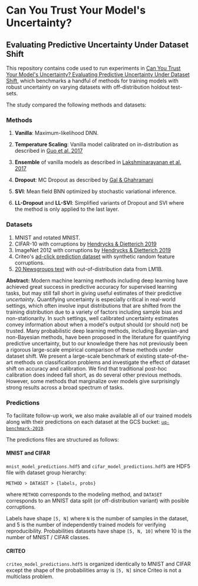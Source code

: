 # Can You Trust Your Model's Uncertainty?
## Evaluating Predictive Uncertainty Under Dataset Shift

This repository contains code used to run experiments in
[Can You Trust Your Model's Uncertainty? Evaluating Predictive Uncertainty Under Dataset Shift](https://arxiv.org/abs/1906.02530),
which benchmarks a handful of methods for training models with robust uncertainty on varying datasets with off-distribution holdout test-sets.

The study compared the following methods and datasets:

### Methods
1. **Vanilla**: Maximum-likelihood DNN.
2. **Temperature Scaling**: Vanilla model calibrated on in-distribution as described in [Guo et al. 2017](https://arxiv.org/abs/1706.04599)

3. **Ensemble** of vanilla models as described in [Lakshminarayanan et al. 2017](https://arxiv.org/abs/1612.01474)
4. **Dropout**: MC Dropout as described by [Gal & Ghahramani](http://proceedings.mlr.press/v48/gal16.pdf)
5. **SVI**: Mean field BNN optimized by stochastic variational inference.
6. **LL-Dropout** and **LL-SVI**: Simplified variants of Dropout and SVI where the method is only applied to the last layer.

### Datasets
1. MNIST and rotated MNIST.
2. CIFAR-10 with corruptions by [Hendrycks & Dietterich 2019](https://github.com/hendrycks/robustness)
3. ImageNet 2012 with corruptions by [Hendrycks & Dietterich 2019](https://github.com/hendrycks/robustness)
4. Criteo's [ad-click prediction dataset](https://www.kaggle.com/c/criteo-display-ad-challenge) with synthetic random feature corruptions.
5. [20 Newsgroups text](http://qwone.com/~jason/20Newsgroups/) with out-of-distribution data from LM1B.

**Abstract:**
Modern machine learning methods including deep learning have achieved great success in predictive accuracy for supervised learning tasks, but may still fall short in giving useful estimates of their predictive _uncertainty_. Quantifying uncertainty is especially critical in real-world settings, which often involve input distributions that are shifted from the training distribution due to a variety of factors including sample bias and non-stationarity. In such settings, well calibrated uncertainty estimates convey information about when a model's output should (or should not) be trusted. Many probabilistic deep learning methods, including Bayesian-and non-Bayesian methods, have been proposed in the literature for quantifying predictive uncertainty, but to our knowledge there has not previously been a rigorous large-scale empirical comparison of these methods under dataset shift. We present a large-scale benchmark of existing state-of-the-art methods on classification problems and investigate the effect of dataset shift on accuracy and calibration. We find that traditional post-hoc calibration does indeed fall short, as do several other previous methods. However, some methods that marginalize over models give surprisingly strong results across a broad spectrum of tasks.


### Predictions
To facilitate follow-up work, we also make available all of our trained
models along with their predictions on each dataset at the GCS bucket:
[`uq-benchmark-2019`](https://console.cloud.google.com/storage/browser/uq-benchmark-2019).

The predictions files are structured as follows:
#### MNIST and CIFAR
`mnist_model_predictions.hdf5` and `cifar_model_predictions.hdf5` are HDF5 file with dataset group hierarchy:

`METHOD > DATASET > {labels, probs}`

where `METHOD` corresponds to the modeling method, and `DATASET` corresponds to an MNIST data split (or off-distribution variant) with posible corruptions.

Labels have shape `[5, N]` where `N` is the number of samples in the dataset, and 5 is the number of independently trained models for verifying reproducibility. Probabilities datasets have shape `[5, N, 10]` where 10 is the number of MNIST / CIFAR classes.

#### CRITEO
`criteo_model_predictions.hdf5` is organized identically to MNIST and CIFAR except the shape of the probabilities array is `[5, N]` since Criteo is not a multiclass problem.

